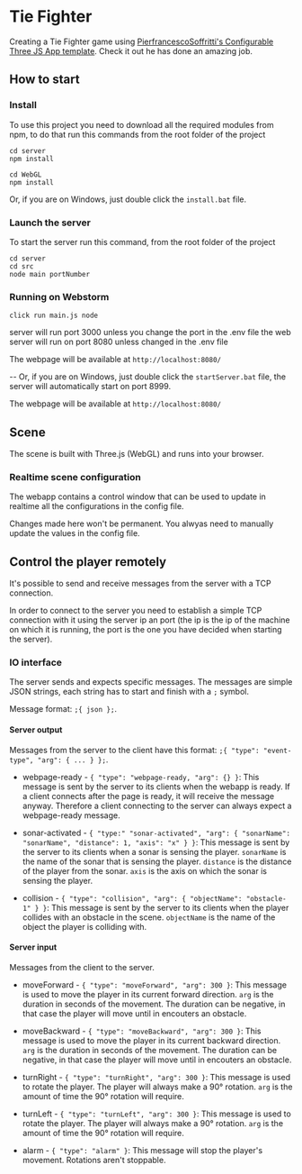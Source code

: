 # Tie Fighter

Creating a Tie Fighter game using [PierfrancescoSoffritti's Configurable Three JS App template](https://github.com/PierfrancescoSoffritti/configurable-threejs-app). Check it out 
he has done an amazing job. 

## How to start

### Install

To use this project you need to download all the required modules from npm, to do that run this commands from the root folder of the project

```
cd server
npm install
```

```
cd WebGL
npm install
```

Or, if you are on Windows, just double click the `install.bat` file.

### Launch the server

To start the server run this command, from the root folder of the project

```
cd server
cd src
node main portNumber
```
### Running on Webstorm

```
click run main.js node
```
server will run port 3000 unless you change the port in the .env file
the web server will run on port 8080 unless changed in the .env file

The webpage will be available at `http://localhost:8080/`

--
Or, if you are on Windows, just double click the `startServer.bat` file, the server will automatically start on port 8999.

The webpage will be available at `http://localhost:8080/`

## Scene

The scene is built with Three.js (WebGL) and runs into your browser.


### Realtime scene configuration

The webapp contains a control window that can be used to update in realtime all the configurations in the config file.



Changes made here won't be permanent. You alwyas need to manually update the values in the config file.

## Control the player remotely

It's possible to send and receive messages from the server with a TCP connection.

In order to connect to the server you need to establish a simple TCP connection with it using the server ip an port (the ip is the ip of the machine on which it is running, the port is the one you have decided when starting the server).

### IO interface
The server sends and expects specific messages. The messages are simple JSON strings, each string has to start and finish with a `;` symbol.

Message format: `;{ json };`.

#### Server output
Messages from the server to the client have this format: `;{ "type": "event-type", "arg": { ... } };`.

- webpage-ready - `{ "type": "webpage-ready, "arg": {} }`: This message is sent by the server to its clients when the webapp is ready. If a client connects after the page is ready, it will receive the message anyway. Therefore a client connecting to the server can always expect a webpage-ready message.

- sonar-activated - `{ "type:" "sonar-activated", "arg": { "sonarName": "sonarName", "distance": 1, "axis": "x" } }`: This message is sent by the server to its clients when a sonar is sensing the player. `sonarName` is the name of the sonar that is sensing the player. `distance` is the distance of the player from the sonar. `axis` is the axis on which the sonar is sensing the player.

- collision - `{ "type": "collision", "arg": { "objectName": "obstacle-1" } }`: This message is sent by the server to its clients when the player collides with an obstacle in the scene. `objectName` is the name of the object the player is colliding with.

#### Server input
Messages from the client to the server.

- moveForward - `{ "type": "moveForward", "arg": 300 }`: This message is used to move the player in its current forward direction. `arg` is the duration in seconds of the movement. The duration can be negative, in that case the player will move until in encouters an obstacle.

- moveBackward - `{ "type": "moveBackward", "arg": 300 }`: This message is used to move the player in its current backward direction. `arg` is the duration in seconds of the movement. The duration can be negative, in that case the player will move until in encouters an obstacle.

- turnRight - `{ "type": "turnRight", "arg": 300 }`: This message is used to rotate the player. The player will always make a 90° rotation. `arg` is the amount of time the 90° rotation will require.

- turnLeft - `{ "type": "turnLeft", "arg": 300 }`: This message is used to rotate the player. The player will always make a 90° rotation. `arg` is the amount of time the 90° rotation will require.

- alarm - `{ "type": "alarm" }`: This message will stop the player's movement. Rotations aren't stoppable.
